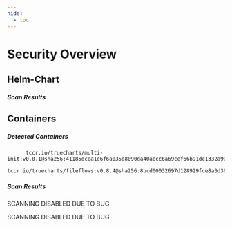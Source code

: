 ```yaml
---
hide:
  - toc
---
```


# Security Overview

<link href="https://truecharts.org/_static/trivy.css" type="text/css" rel="stylesheet" />

## Helm-Chart

##### Scan Results


## Containers

##### Detected Containers

          tccr.io/truecharts/multi-init:v0.0.1@sha256:41185dcea1e6f6a035d8090da40aecc6a69cef66b91dc1332a90c9d22861d367
          tccr.io/truecharts/fileflows:v0.8.4@sha256:8bcd00032697d128929fce8a3d38debd02d1ea1935bf229ac3a97c0123e7e2fe

##### Scan Results

SCANNING DISABLED DUE TO BUG

SCANNING DISABLED DUE TO BUG
